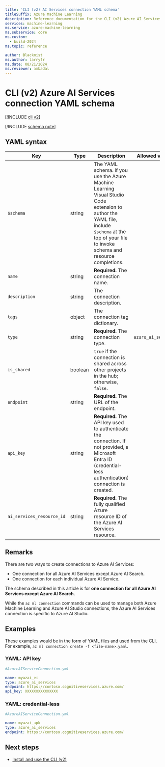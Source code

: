 ```yaml
---
title: 'CLI (v2) AI Services connection YAML schema'
titleSuffix: Azure Machine Learning
description: Reference documentation for the CLI (v2) Azure AI Services connections YAML schema.
services: machine-learning
ms.service: azure-machine-learning
ms.subservice: core
ms.custom:
  - build-2024
ms.topic: reference

author: Blackmist
ms.author: larryfr
ms.date: 08/21/2024
ms.reviewer: ambadal
---
```


# CLI (v2) Azure AI Services connection YAML schema

[!INCLUDE [cli v2](includes/machine-learning-cli-v2.md)]

[!INCLUDE [schema note](includes/machine-learning-preview-old-json-schema-note.md)]

## YAML syntax

| Key | Type | Description | Allowed values | Default value |
| --- | ---- | ----------- | -------------- | ------------- |
| `$schema` | string | The YAML schema. If you use the Azure Machine Learning Visual Studio Code extension to author the YAML file, include `$schema` at the top of your file to invoke schema and resource completions. | | |
| `name` | string | **Required.** The connection name. | | |
| `description` | string | The connection description. | | |
| `tags` | object | The connection tag dictionary. | | |
| `type` | string | **Required.** The connection type. | `azure_ai_services` | `azure_ai_services` |
| `is_shared` | boolean | `true` if the connection is shared across other projects in the hub; otherwise, `false`. | | `true` |
| `endpoint` | string | **Required.** The URL of the endpoint. | | |
| `api_key` | string | **Required.** The API key used to authenticate the connection. If not provided, a Microsoft Entra ID (credential-less authentication) connection is created. | | |
| `ai_services_resource_id` | string | **Required.** The fully qualified Azure resource ID of the Azure AI Services resource. | | |


## Remarks

There are two ways to create connections to Azure AI Services:

- One connection for all Azure AI Services except Azure AI Search.
- One connection for each individual Azure AI Service.

The schema described in this article is for **one connection for all Azure AI Services except Azure AI Search**.

While the `az ml connection` commands can be used to manage both Azure Machine Learning and Azure AI Studio connections, the Azure AI Services connection is specific to Azure AI Studio.

## Examples

These examples would be in the form of YAML files and used from the CLI. For example, `az ml connection create -f <file-name>.yaml`. 

### YAML: API key

```yml
#AzureAIServiceConnection.yml

name: myazai_ei
type: azure_ai_services
endpoint: https://contoso.cognitiveservices.azure.com/
api_key: XXXXXXXXXXXXXXX
```


### YAML: credential-less

```yml
#AzureAIServiceConnection.yml

name: myazai_apk
type: azure_ai_services
endpoint: https://contoso.cognitiveservices.azure.com/

```

## Next steps

- [Install and use the CLI (v2)](how-to-configure-cli.md)
